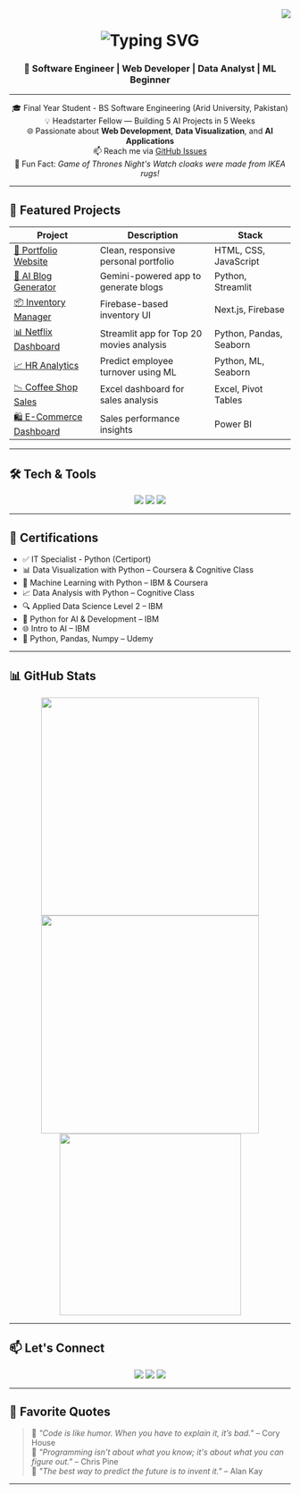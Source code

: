 <img align="right" src="https://visitor-badge.laobi.icu/badge?page_id=waqar-haider.waqar-haider" />

<h1 align="center">
  <img src="https://readme-typing-svg.herokuapp.com/?font=Righteous&size=35&center=true&vCenter=true&width=500&height=70&duration=4000&lines=Hi+There!+👋;+I'm+Waqar+Haider!;" alt="Typing SVG" />
</h1>

<h3 align="center">🚀 Software Engineer | Web Developer | Data Analyst | ML Beginner</h3>

---

<div align="center">

🎓 Final Year Student - BS Software Engineering (Arid University, Pakistan)  
💡 Headstarter Fellow — Building 5 AI Projects in 5 Weeks  
🌐 Passionate about **Web Development**, **Data Visualization**, and **AI Applications**  
📫 Reach me via [GitHub Issues](https://github.com/waqar-haider/waqar-haider/issues)  
🧠 Fun Fact: *Game of Thrones Night's Watch cloaks were made from IKEA rugs!*

</div>

---

## 🌟 Featured Projects

| Project | Description | Stack |
|--------|-------------|-------|
| [🔗 Portfolio Website](https://waqar-haider05.github.io/WAQAR-HAIDER/) | Clean, responsive personal portfolio | HTML, CSS, JavaScript |
| [📝 AI Blog Generator](https://github.com/waqar-haider/AI-Blog-Generator) | Gemini-powered app to generate blogs | Python, Streamlit |
| [📦 Inventory Manager](https://github.com/waqar-haider/inventory-management-nextjs) | Firebase-based inventory UI | Next.js, Firebase |
| [📊 Netflix Dashboard](https://github.com/waqar-haider/Netflix-Top20-Movie-Analysis) | Streamlit app for Top 20 movies analysis | Python, Pandas, Seaborn |
| [📈 HR Analytics](https://github.com/waqar-haider/HR-Analytics-Capstone) | Predict employee turnover using ML | Python, ML, Seaborn |
| [📉 Coffee Shop Sales](https://github.com/waqar-haider/Coffee-Shop-Sales-Dashboard) | Excel dashboard for sales analysis | Excel, Pivot Tables |
| [🛍️ E-Commerce Dashboard](https://github.com/waqar-haider/E-Commerce-PowerBI) | Sales performance insights | Power BI |

---

## 🛠️ Tech & Tools

<div align="center">
  <img src="https://skillicons.dev/icons?i=python,cpp,html,css,js,react,nextjs,nodejs" />
  <img src="https://skillicons.dev/icons?i=github,git,vscode,jupyter,firebase" />
  <img src="https://skillicons.dev/icons?i=mysql,figma" />
</div>

---

## 📜 Certifications

- ✅ IT Specialist - Python (Certiport)
- 📊 Data Visualization with Python – Coursera & Cognitive Class
- 🧠 Machine Learning with Python – IBM & Coursera
- 📈 Data Analysis with Python – Cognitive Class
- 🔍 Applied Data Science Level 2 – IBM
- 🧬 Python for AI & Development – IBM
- 🌐 Intro to AI – IBM
- 🐍 Python, Pandas, Numpy – Udemy

---

## 📊 GitHub Stats

<div align="center">
  <img width=390 src="https://github-readme-streak-stats.vercel.app/?user=waqar-haider&count_private=true&theme=react&border_radius=10" />
  <img width=390 src="https://github-readme-stats.vercel.app/api?username=waqar-haider&count_private=true&show_icons=true&theme=react&rank_icon=github&border_radius=10" />
  <br/>
  <img width=325 src="https://github-readme-stats.vercel.app/api/top-langs/?username=waqar-haider&hide=HTML&langs_count=8&layout=compact&theme=react&border_radius=10" />
</div>

---

## 📫 Let's Connect

<div align="center">
  <a href="mailto:haiderwaqar2002@gmail.com"><img src="https://img.shields.io/badge/Gmail-333333?style=for-the-badge&logo=gmail&logoColor=red" /></a>
  <a href="https://linkedin.com/in/waqar--haider" target="_blank"><img src="https://img.shields.io/badge/LinkedIn-0077B5?style=for-the-badge&logo=linkedin&logoColor=white" /></a>
  <a href="https://waqar-haider05.github.io/WAQAR-HAIDER/" target="_blank"><img src="https://img.shields.io/badge/Portfolio-FF5722?style=for-the-badge&logo=todoist&logoColor=white" /></a>
</div>

---

## 💬 Favorite Quotes

> 💬 *"Code is like humor. When you have to explain it, it’s bad."* – Cory House  
> 💬 *"Programming isn't about what you know; it's about what you can figure out."* – Chris Pine  
> 💬 *"The best way to predict the future is to invent it."* – Alan Kay  

---
